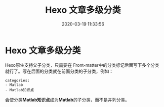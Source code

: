 ﻿---
title: Hexo 文章多级分类
date: 2020-03-19 11:33:56
categories: 
- hexo
tags: 
- 多级分类
---

# Hexo 文章多级分类
Hexo原生支持父子分类，只需要在 Front-matter中的分类标记后面写下多个分类就行了。写在后面的分类就在前面分类的子分类，例如：

```
categories: 
- Matlab
- Matlab知识点
```
会使分类**Matlab知识点**成为**Matlab**的子分类，而不是并列分类。